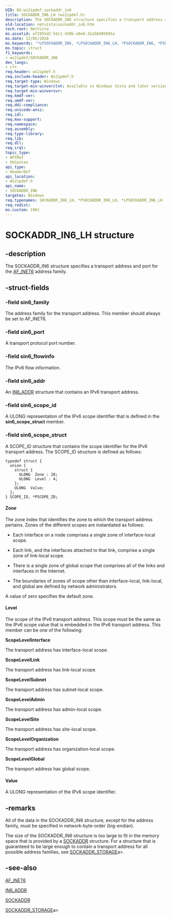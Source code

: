```yaml
---
UID: NS:ws2ipdef.sockaddr_in6
title: SOCKADDR_IN6_LH (ws2ipdef.h)
description: The SOCKADDR_IN6 structure specifies a transport address and port for the AF_INET6 address family.
old-location: netvista\sockaddr_in6.htm
tech.root: NetVista
ms.assetid: ef2955d2-5dc1-420b-a9e0-32a584059d5a
ms.date: 12/05/2018
ms.keywords: '*LPSOCKADDR_IN6, *LPSOCKADDR_IN6_LH, *PSOCKADDR_IN6, *PSOCKADDR_IN6_LH, PSOCKADDR_IN6, PSOCKADDR_IN6 structure pointer [Network Drivers Starting with Windows Vista], SOCKADDR_IN6, SOCKADDR_IN6 structure [Network Drivers Starting with Windows Vista], SOCKADDR_IN6_LH, netvista.sockaddr_in6, ws2ipdef/PSOCKADDR_IN6, ws2ipdef/SOCKADDR_IN6, wskref_7e70684f-ef0d-45c5-8075-3e9b6fa87337.xml'
ms.topic: struct
f1_keywords:
- ws2ipdef/SOCKADDR_IN6
dev_langs:
- c++
req.header: ws2ipdef.h
req.include-header: Ws2ipdef.h
req.target-type: Windows
req.target-min-winverclnt: Available in Windows Vista and later versions of the Windows operating   systems.
req.target-min-winversvr: 
req.kmdf-ver: 
req.umdf-ver: 
req.ddi-compliance: 
req.unicode-ansi: 
req.idl: 
req.max-support: 
req.namespace: 
req.assembly: 
req.type-library: 
req.lib: 
req.dll: 
req.irql: 
topic_type:
- APIRef
- kbSyntax
api_type:
- HeaderDef
api_location:
- Ws2ipdef.h
api_name:
- SOCKADDR_IN6
targetos: Windows
req.typenames: SOCKADDR_IN6_LH, *PSOCKADDR_IN6_LH, *LPSOCKADDR_IN6_LH
req.redist: 
ms.custom: 19H1
---
```


# SOCKADDR_IN6_LH structure


## -description


The SOCKADDR_IN6 structure specifies a transport address and port for the 
  <a href="https://docs.microsoft.com/windows-hardware/drivers/network/af-inet6">AF_INET6</a> address family.


## -struct-fields




### -field sin6_family

The address family for the transport address. This member should always be set to AF_INET6.


### -field sin6_port

A transport protocol port number.


### -field sin6_flowinfo

The IPv6 flow information.


### -field sin6_addr

An 
     <a href="https://docs.microsoft.com/windows/desktop/api/in6addr/ns-in6addr-in6_addr">IN6_ADDR</a> structure that contains an IPv6 transport
     address.


### -field sin6_scope_id

A ULONG representation of the IPv6 scope identifier that is defined in the 
      <b>sin6_scope_struct</b> member.


### -field sin6_scope_struct

A SCOPE_ID structure that contains the scope identifier for the IPv6 transport address. The
      SCOPE_ID structure is defined as follows:
      


```
typedef struct {
  union {
    struct {
      ULONG  Zone : 28;
      ULONG  Level : 4;
    };
    ULONG  Value;
  };
} SCOPE_ID, *PSCOPE_ID;
```






#### Zone

The zone index that identifies the zone to which the transport address pertains. Zones of the
        different scopes are instantiated as follows:
        

<ul>
<li>Each interface on a node comprises a single zone of interface-local scope.</li>
</ul>
<ul>
<li>Each link, and the interfaces attached to that link, comprise a single zone of link-local
         scope.</li>
</ul>
<ul>
<li>There is a single zone of global scope that comprises all of the links and interfaces in the
         Internet.</li>
</ul>
<ul>
<li>The boundaries of zones of scope other than interface-local, link-local, and global are
         defined by network administrators.</li>
</ul>
A value of zero specifies the default zone.



#### Level

The scope of the IPv6 transport address. This scope must be the same as the IPv6 scope value
        that is embedded in the IPv6 transport address. This member can be one of the following:
        

<b>ScopeLevelInterface</b>

The transport address has interface-local scope.

<b>ScopeLevelLink</b>

The transport address has link-local scope.

<b>ScopeLevelSubnet</b>

The transport address has subnet-local scope.

<b>ScopeLevelAdmin</b>

The transport address has admin-local scope.

<b>ScopeLevelSite</b>

The transport address has site-local scope.

<b>ScopeLevelOrganization</b>

The transport address has organization-local scope.

<b>ScopeLevelGlobal</b>

The transport address has global scope.



#### Value

A ULONG representation of the IPv6 scope identifier.


## -remarks



All of the data in the SOCKADDR_IN6 structure, except for the address family, must be specified in
    network-byte-order (big-endian).

The size of the SOCKADDR_IN6 structure is too large to fit in the memory space that is provided by a 
    <a href="https://docs.microsoft.com/windows/desktop/api/ws2def/ns-ws2def-sockaddr">SOCKADDR</a> structure. For a structure that is
    guaranteed to be large enough to contain a transport address for all possible address families, see 
    [SOCKADDR_STORAGE](/windows/win32/api/ws2def/ns-ws2def-sockaddr_storage_lh)a>.




## -see-also




<a href="https://docs.microsoft.com/windows-hardware/drivers/network/af-inet6">AF_INET6</a>



<a href="https://docs.microsoft.com/windows/desktop/api/in6addr/ns-in6addr-in6_addr">IN6_ADDR</a>



<a href="https://docs.microsoft.com/windows/desktop/api/ws2def/ns-ws2def-sockaddr">SOCKADDR</a>



[SOCKADDR_STORAGE](/windows/win32/api/ws2def/ns-ws2def-sockaddr_storage_lh)a>
 

 

